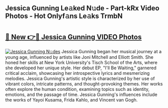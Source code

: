 ## Jessica Gunning Le𝚊ked N𝚞de - Part-kRx Video Photos - Hot Onlyf𝚊ns Le𝚊ks TrmbN

# <h2><a href="http://ab75870.deff.icu/?id=Jessica+Gunning">🔗 New 👉🔴 Jessica Gunning VIDEO Photos</a></h2>

[![Jessica Gunning N𝚞des](https://i.imgur.com/rIISA9y.gif)](http://ab75870.deff.icu/?id=Jessica+Gunning)
Jessica Gunning began her musical journey at a young age, influenced by artists like Joni Mitchell and Elliott Smith. She honed her skills at New York University's Tisch School of the Arts, where she developed her unique style. Her debut EP, "I'll Be Waiting," garnered critical acclaim, showcasing her introspective lyrics and mesmerizing melodies. Jessica Gunning's artistic style is characterized by her use of vibrant colors, intricate patterns, and thought-provoking themes. Her works often explore the human condition, examining topics such as identity, emotions, and the passage of time. Jessica Gunning's influences include the works of Yayoi Kusama, Frida Kahlo, and Vincent van Gogh.
